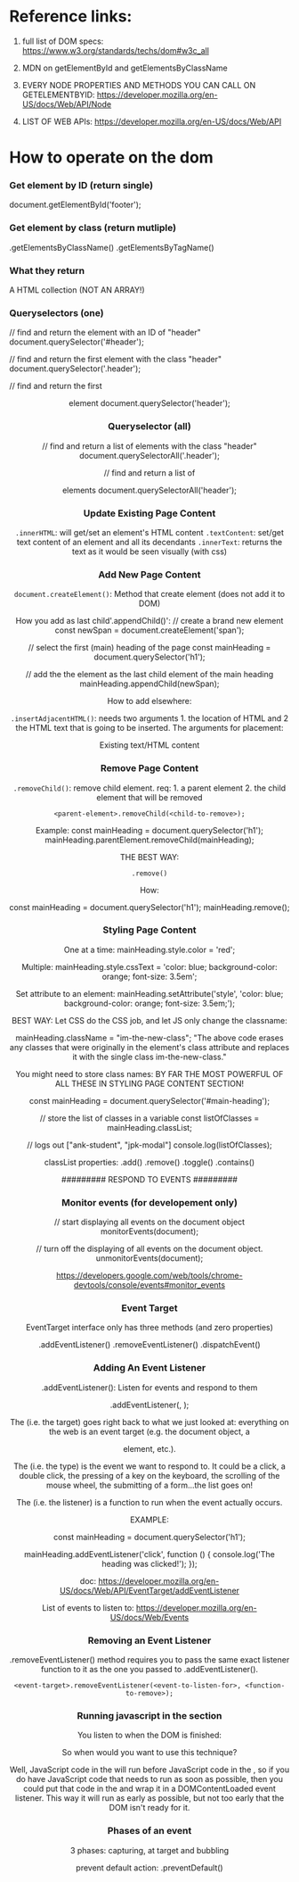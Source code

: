 # Reference links:

1. full list of DOM specs: https://www.w3.org/standards/techs/dom#w3c_all

2. MDN on getElementById and getElementsByClassName

3. EVERY NODE PROPERTIES AND METHODS YOU CAN CALL ON GETELEMENTBYID: https://developer.mozilla.org/en-US/docs/Web/API/Node

4. LIST OF WEB APIs: https://developer.mozilla.org/en-US/docs/Web/API



# How to operate on the dom

### Get element by ID (return single)

document.getElementById('footer');

### Get element by class (return mutliple)

.getElementsByClassName()
.getElementsByTagName()


### What they return

A HTML collection (NOT AN ARRAY!)


### Queryselectors (one)

// find and return the element with an ID of "header"
document.querySelector('#header');

// find and return the first element with the class "header"
document.querySelector('.header');

// find and return the first <header> element
document.querySelector('header');


### Queryselector (all)

// find and return a list of elements with the class "header"
document.querySelectorAll('.header');

// find and return a list of <header> elements
document.querySelectorAll('header');


### Update Existing Page Content

`.innerHTML`: will get/set an element's HTML content
`.textContent`: set/get text content of an element and all its decendants
`.innerText`: returns the text as it would be seen visually (with css)

### Add New Page Content

`document.createElement()`: Method that create element (does not add it to DOM)

How you add as last child'.appendChild()':
// create a brand new <span> element
const newSpan = document.createElement('span');

// select the first (main) heading of the page
const mainHeading = document.querySelector('h1');

// add the the <span> element as the last child element of the main heading
mainHeading.appendChild(newSpan);



How to add elsewhere:

`.insertAdjacentHTML()`: needs two arguments 1. the location of HTML and 2 the HTML text that is going to be inserted. The arguments for placement:

<!-- beforebegin -->
<p>
    <!-- afterbegin -->
    Existing text/HTML content
    <!-- beforeend -->
</p>
<!-- afterend -->


### Remove Page Content

`.removeChild()`: remove child element. req: 1. a parent element 2. the child element that will be removed

`<parent-element>.removeChild(<child-to-remove>);`

Example:
const mainHeading = document.querySelector('h1');
mainHeading.parentElement.removeChild(mainHeading);


THE BEST WAY:

`.remove()`

How:

const mainHeading = document.querySelector('h1');
mainHeading.remove();


### Styling Page Content

One at a time:
mainHeading.style.color = 'red';

Multiple:
mainHeading.style.cssText = 'color: blue; background-color: orange; font-size: 3.5em';

Set attribute to an element:
mainHeading.setAttribute('style', 'color: blue; background-color: orange; font-size: 3.5em;');

BEST WAY: Let CSS do the CSS job, and let JS only change the classname:

mainHeading.className = "im-the-new-class";
"The above code erases any classes that were originally in the element's class attribute and replaces it with the single class im-the-new-class."



You might need to store class names: BY FAR THE MOST POWERFUL OF ALL THESE IN STYLING PAGE CONTENT SECTION!

const mainHeading = document.querySelector('#main-heading');

// store the list of classes in a variable
const listOfClasses = mainHeading.classList;

// logs out ["ank-student", "jpk-modal"]
console.log(listOfClasses);

classList properties:
.add() .remove() .toggle() .contains()


######### RESPOND TO EVENTS #########

### Monitor events (for developement only)

// start displaying all events on the document object
monitorEvents(document);

// turn off the displaying of all events on the document object.
unmonitorEvents(document);

https://developers.google.com/web/tools/chrome-devtools/console/events#monitor_events

### Event Target

EventTarget interface only has three methods (and zero properties)

.addEventListener()
.removeEventListener()
.dispatchEvent()


### Adding An Event Listener

.addEventListener(): Listen for events and respond to them

<event-target>.addEventListener(<event-to-listen-for>, <function-to-run-when-an-event-happens>);


The <event-target> (i.e. the target) goes right back to what we just looked at: everything on the web is an event target (e.g. the document object, a <p> element, etc.).

The <event-to-listen-for> (i.e. the type) is the event we want to respond to. It could be a click, a double click, the pressing of a key on the keyboard, the scrolling of the mouse wheel, the submitting of a form...the list goes on!

The <function-to-run-when-an-event-happens> (i.e. the listener) is a function to run when the event actually occurs.


EXAMPLE:

const mainHeading = document.querySelector('h1');

mainHeading.addEventListener('click', function () {
  console.log('The heading was clicked!');
});

doc: https://developer.mozilla.org/en-US/docs/Web/API/EventTarget/addEventListener


List of events to listen to: https://developer.mozilla.org/en-US/docs/Web/Events



### Removing an Event Listener

.removeEventListener() method requires you to pass the same exact listener function to it as the one you passed to .addEventListener().


`<event-target>.removeEventListener(<event-to-listen-for>, <function-to-remove>);`

### Running javascript in the <head> section

You listen to when the DOM is finished:
<script>
      document.addEventListener('DOMContentLoaded', function () {
          document.querySelector('footer').style.backgroundColor = 'purple';
      });
</script>

So when would you want to use this technique?

Well, JavaScript code in the <head> will run before JavaScript code in the <body>, so if you do have JavaScript code that needs to run as soon as possible, then you could put that code in the <head> and wrap it in a DOMContentLoaded event listener. This way it will run as early as possible, but not too early that the DOM isn't ready for it.


### Phases of an event

3 phases: capturing, at target and bubbling

prevent default action: .preventDefault()
